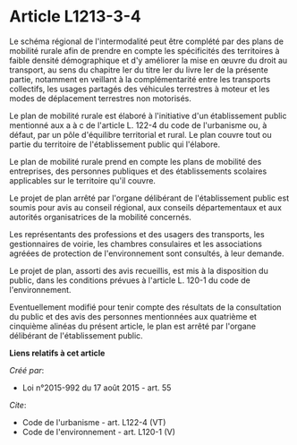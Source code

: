 # Article L1213-3-4

Le schéma régional de l'intermodalité peut être complété par des plans de mobilité rurale afin de prendre en compte les
spécificités des territoires à faible densité démographique et d'y améliorer la mise en œuvre du droit au transport, au sens
du chapitre Ier du titre Ier du livre Ier de la présente partie, notamment en veillant à la complémentarité entre les
transports collectifs, les usages partagés des véhicules terrestres à moteur et les modes de déplacement terrestres non
motorisés. 

Le plan de mobilité rurale est élaboré à l'initiative d'un établissement public mentionné aux a à c de l'article L. 122-4 du
code de l'urbanisme ou, à défaut, par un pôle d'équilibre territorial et rural. Le plan couvre tout ou partie du territoire
de l'établissement public qui l'élabore. 

Le plan de mobilité rurale prend en compte les plans de mobilité des entreprises, des personnes publiques et des
établissements scolaires applicables sur le territoire qu'il couvre. 

Le projet de plan arrêté par l'organe délibérant de l'établissement public est soumis pour avis au conseil régional, aux
conseils départementaux et aux autorités organisatrices de la mobilité concernés. 

Les représentants des professions et des usagers des transports, les gestionnaires de voirie, les chambres consulaires et les
associations agréées de protection de l'environnement sont consultés, à leur demande. 

Le projet de plan, assorti des avis recueillis, est mis à la disposition du public, dans les conditions prévues à l'article
L. 120-1 du code de l'environnement. 

Eventuellement modifié pour tenir compte des résultats de la consultation du public et des avis des personnes mentionnées aux
quatrième et cinquième alinéas du présent article, le plan est arrêté par l'organe délibérant de l'établissement public.

**Liens relatifs à cet article**

_Créé par_:

  - Loi n°2015-992 du 17 août 2015 - art. 55

_Cite_:

  - Code de l'urbanisme - art. L122-4 (VT)
  - Code de l'environnement - art. L120-1 (V)
